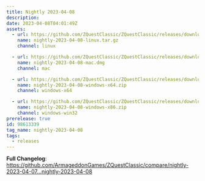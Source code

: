 ```yaml
---
title: Nightly 2023-04-08
description: 
date: 2023-04-08T04:01:49Z
assets: 
  - url: https://github.com/ZQuestClassic/ZQuestClassic/releases/download/nightly-2023-04-08/nightly-2023-04-08-linux.tar.gz
    name: nightly-2023-04-08-linux.tar.gz
    channel: linux

  - url: https://github.com/ZQuestClassic/ZQuestClassic/releases/download/nightly-2023-04-08/nightly-2023-04-08-mac.dmg
    name: nightly-2023-04-08-mac.dmg
    channel: mac

  - url: https://github.com/ZQuestClassic/ZQuestClassic/releases/download/nightly-2023-04-08/nightly-2023-04-08-windows-x64.zip
    name: nightly-2023-04-08-windows-x64.zip
    channel: windows-x64

  - url: https://github.com/ZQuestClassic/ZQuestClassic/releases/download/nightly-2023-04-08/nightly-2023-04-08-windows-x86.zip
    name: nightly-2023-04-08-windows-x86.zip
    channel: windows-win32
prerelease: true
id: 98613339
tag_name: nightly-2023-04-08
tags:
  - releases
---
```


**Full Changelog**: https://github.com/ArmageddonGames/ZQuestClassic/compare/nightly-2023-04-07...nightly-2023-04-08
